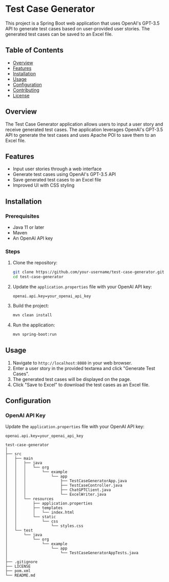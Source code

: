 # Test Case Generator

This project is a Spring Boot web application that uses OpenAI's GPT-3.5 API to generate test cases based on user-provided user stories. The generated test cases can be saved to an Excel file.

## Table of Contents

- [Overview](#overview)
- [Features](#features)
- [Installation](#installation)
- [Usage](#usage)
- [Configuration](#configuration)
- [Contributing](#contributing)
- [License](#license)

## Overview

The Test Case Generator application allows users to input a user story and receive generated test cases. The application leverages OpenAI's GPT-3.5 API to generate the test cases and uses Apache POI to save them to an Excel file.

## Features

- Input user stories through a web interface
- Generate test cases using OpenAI's GPT-3.5 API
- Save generated test cases to an Excel file
- Improved UI with CSS styling

## Installation

### Prerequisites

- Java 11 or later
- Maven
- An OpenAI API key

### Steps

1. Clone the repository:

    ```bash
    git clone https://github.com/your-username/test-case-generator.git
    cd test-case-generator
    ```

2. Update the `application.properties` file with your OpenAI API key:

    ```properties
    openai.api.key=your_openai_api_key
    ```

3. Build the project:

    ```bash
    mvn clean install
    ```

4. Run the application:

    ```bash
    mvn spring-boot:run
    ```

## Usage

1. Navigate to `http://localhost:8080` in your web browser.
2. Enter a user story in the provided textarea and click "Generate Test Cases".
3. The generated test cases will be displayed on the page.
4. Click "Save to Excel" to download the test cases as an Excel file.

## Configuration

### OpenAI API Key

Update the `application.properties` file with your OpenAI API key:

```properties
openai.api.key=your_openai_api_key

test-case-generator
│
├── src
│   ├── main
│   │   ├── java
│   │   │   └── org
│   │   │       └── example
│   │   │           └── app
│   │   │               ├── TestCaseGeneratorApp.java
│   │   │               ├── TestCaseController.java
│   │   │               ├── ChatGPTClient.java
│   │   │               └── ExcelWriter.java
│   │   └── resources
│   │       ├── application.properties
│   │       ├── templates
│   │       │   └── index.html
│   │       └── static
│   │           └── css
│   │               └── styles.css
│   └── test
│       └── java
│           └── org
│               └── example
│                   └── app
│                       └── TestCaseGeneratorAppTests.java
│
├── .gitignore
├── LICENSE
├── pom.xml
└── README.md
